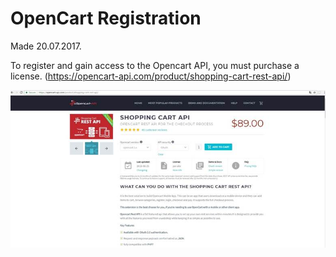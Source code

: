 # OpenCart Registration  
Made 20.07.2017.

To register and gain access to the Opencart API, you must purchase a license.
(https://opencart-api.com/product/shopping-cart-rest-api/)

![image002](https://raw.githubusercontent.com/bNesisDeveloper/bNesis/master/Docs/Services/OpenCart/image002.jpg)